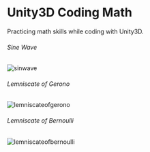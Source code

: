 # Unity3D Coding Math
Practicing math skills while coding with Unity3D.


###### Sine Wave

![sinwave](https://cloud.githubusercontent.com/assets/5347035/18618758/7b3bb006-7dc3-11e6-92a0-74155221e578.gif)


###### Lemniscate of Gerono

![lemniscateofgerono](https://cloud.githubusercontent.com/assets/5347035/18618762/83324536-7dc3-11e6-9f86-fe7d5afdb900.gif)


###### Lemniscate of Bernoulli

![lemniscateofbernoulli](https://cloud.githubusercontent.com/assets/5347035/18618760/7f80469a-7dc3-11e6-820b-83b1c8a3245d.gif)

